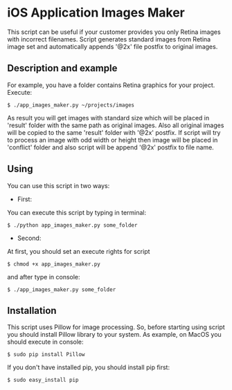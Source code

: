 # iOS Application Images Maker

This script can be useful if your customer provides you only Retina images with incorrect filenames. Script generates standard images from Retina image set and automatically appends '@2x' file postfix to original images.

## Description and example

For example, you have a folder contains Retina graphics for your project. 
Execute:
```
$ ./app_images_maker.py ~/projects/images
```
As result you will get images with standard size which will be placed in 'result' folder with the same path as original images. Also all original images will be copied to the same 'result' folder with '@2x' postfix. If script will try to process an image with odd width or height then image will be placed in 'conflict' folder and also script will be append '@2x' postfix to file name.

## Using

You can use this script in two ways:

* First:
 
You can execute this script by typing in terminal:

```
$ ./python app_images_maker.py some_folder
```
* Second:
 
At first, you should set an execute rights for script

```
$ chmod +x app_images_maker.py
```
  and after type in console:
  
```
$ ./app_images_maker.py some_folder
```

## Installation

This script uses Pillow for image processing. So, before starting using script you should install Pillow library to your system. As example, on MacOS you should execute in console:
```
$ sudo pip install Pillow
```

If you don't have installed pip, you should install pip first:
```
$ sudo easy_install pip
```

